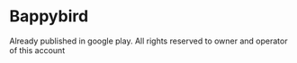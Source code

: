 # Bappybird
Already published in google play. All rights reserved to owner and operator of this account
